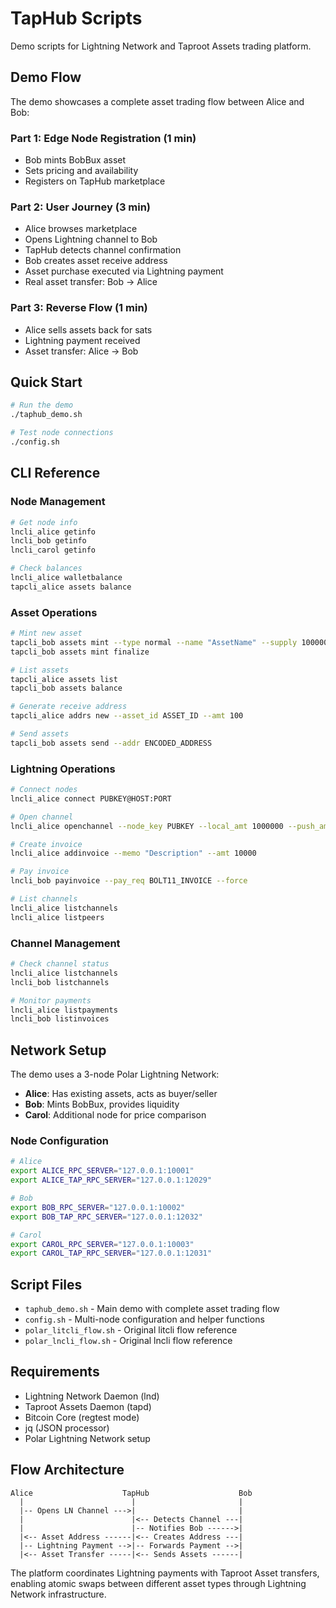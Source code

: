 # TapHub Scripts

Demo scripts for Lightning Network and Taproot Assets trading platform.

## Demo Flow

The demo showcases a complete asset trading flow between Alice and Bob:

### Part 1: Edge Node Registration (1 min)
- Bob mints BobBux asset
- Sets pricing and availability
- Registers on TapHub marketplace

### Part 2: User Journey (3 min)  
- Alice browses marketplace
- Opens Lightning channel to Bob
- TapHub detects channel confirmation
- Bob creates asset receive address
- Asset purchase executed via Lightning payment
- Real asset transfer: Bob → Alice

### Part 3: Reverse Flow (1 min)
- Alice sells assets back for sats
- Lightning payment received
- Asset transfer: Alice → Bob

## Quick Start

```bash
# Run the demo
./taphub_demo.sh

# Test node connections
./config.sh
```

## CLI Reference

### Node Management
```bash
# Get node info
lncli_alice getinfo
lncli_bob getinfo
lncli_carol getinfo

# Check balances
lncli_alice walletbalance
tapcli_alice assets balance
```

### Asset Operations
```bash
# Mint new asset
tapcli_bob assets mint --type normal --name "AssetName" --supply 1000000 --meta_bytes "Description"
tapcli_bob assets mint finalize

# List assets
tapcli_alice assets list
tapcli_bob assets balance

# Generate receive address
tapcli_alice addrs new --asset_id ASSET_ID --amt 100

# Send assets
tapcli_bob assets send --addr ENCODED_ADDRESS
```

### Lightning Operations
```bash
# Connect nodes
lncli_alice connect PUBKEY@HOST:PORT

# Open channel
lncli_alice openchannel --node_key PUBKEY --local_amt 1000000 --push_amt 200000

# Create invoice
lncli_alice addinvoice --memo "Description" --amt 10000

# Pay invoice
lncli_bob payinvoice --pay_req BOLT11_INVOICE --force

# List channels
lncli_alice listchannels
lncli_alice listpeers
```

### Channel Management
```bash
# Check channel status
lncli_alice listchannels
lncli_bob listchannels

# Monitor payments
lncli_alice listpayments
lncli_bob listinvoices
```

## Network Setup

The demo uses a 3-node Polar Lightning Network:

- **Alice**: Has existing assets, acts as buyer/seller
- **Bob**: Mints BobBux, provides liquidity  
- **Carol**: Additional node for price comparison

### Node Configuration
```bash
# Alice
export ALICE_RPC_SERVER="127.0.0.1:10001"
export ALICE_TAP_RPC_SERVER="127.0.0.1:12029"

# Bob  
export BOB_RPC_SERVER="127.0.0.1:10002"
export BOB_TAP_RPC_SERVER="127.0.0.1:12032"

# Carol
export CAROL_RPC_SERVER="127.0.0.1:10003"  
export CAROL_TAP_RPC_SERVER="127.0.0.1:12031"
```

## Script Files

- `taphub_demo.sh` - Main demo with complete asset trading flow
- `config.sh` - Multi-node configuration and helper functions
- `polar_litcli_flow.sh` - Original litcli flow reference
- `polar_lncli_flow.sh` - Original lncli flow reference

## Requirements

- Lightning Network Daemon (lnd)
- Taproot Assets Daemon (tapd)  
- Bitcoin Core (regtest mode)
- jq (JSON processor)
- Polar Lightning Network setup

## Flow Architecture

```
Alice                    TapHub                    Bob
  |                        |                       |
  |-- Opens LN Channel --->|                       |
  |                        |<-- Detects Channel ---|
  |                        |-- Notifies Bob ------>|
  |<-- Asset Address ------|<-- Creates Address ---|
  |-- Lightning Payment -->|-- Forwards Payment -->|
  |<-- Asset Transfer -----|<-- Sends Assets ------|
```

The platform coordinates Lightning payments with Taproot Asset transfers, enabling atomic swaps between different asset types through Lightning Network infrastructure.